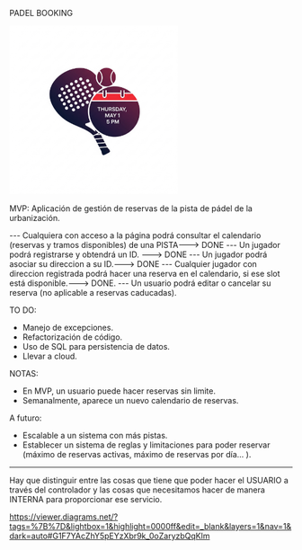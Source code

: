 PADEL BOOKING

<img src="/src/main/resources/static/padel-booking-logo.png" alt="Logo de padel Booking" title="PADEL BOOKING" width="300">

MVP: Aplicación de gestión de reservas de la pista de pádel de la urbanización.


--- Cualquiera con acceso a la página podrá consultar el calendario (reservas y tramos disponibles) de una PISTA---> DONE
--- Un jugador podrá registrarse y obtendrá un ID. ---> DONE
--- Un jugador podrá asociar su direccion a su ID.---> DONE
--- Cualquier jugador con direccion registrada podrá hacer una reserva en el calendario, si ese slot está disponible.---> DONE.
--- Un usuario podrá editar o cancelar su reserva (no aplicable a reservas caducadas).

TO DO:

- Manejo de excepciones.
- Refactorización de código.
- Uso de SQL para persistencia de datos.
- Llevar a cloud.

NOTAS: 

- En MVP, un usuario puede hacer reservas sin limite.
- Semanalmente, aparece un nuevo calendario de reservas.

A futuro:

- Escalable a un sistema con más pistas.
- Establecer un sistema de reglas y limitaciones para poder reservar (máximo de reservas activas, máximo de reservas por día… ).


--------

Hay que distinguir entre las cosas que tiene que poder hacer el USUARIO a través del controlador 
y las cosas que necesitamos hacer de manera INTERNA para proporcionar ese servicio.


https://viewer.diagrams.net/?tags=%7B%7D&lightbox=1&highlight=0000ff&edit=_blank&layers=1&nav=1&dark=auto#G1F7YAcZhY5pEYzXbr9k_0oZaryzbQqKlm

